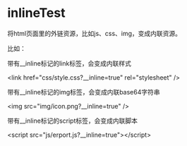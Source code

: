 # inlineTest
将html页面里的外链资源，比如js、css、img，变成内联资源。

比如：

带有__inline标记的link标签，会变成内联样式

\<link href="css/style.css?__inline=true" rel="stylesheet" /\>

带有__inline标记的img标签，会变成内联base64字符串

\<img src="img/icon.png?__inline=true" /\>

带有__inline标记的script标签，会变成内联脚本

\<script src="js/erport.js?__inline=true"\>\</script\> 
